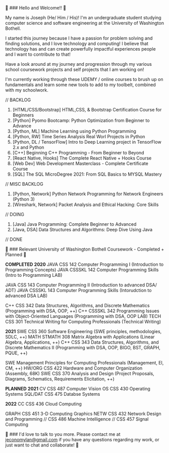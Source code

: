 👋 ### Hello and Welcome!! 👋

My name is Joseph (He/ Him / His)! I'm an undergraduate student studying computer science and software engineering at the University of Washington Bothell.

I started this journey because I have a passion for problem solving and finding solutions, and I love technology and computing! I believe that technology has and can create powerfully impactful experiences people and I want to contribute to that!

Have a look around at my journey and progression through my various school coursework projects and self projects that I am working on!

I'm currently working through these UDEMY / online courses to brush up on fundamentals and learn some new tools to add to my toolbelt, combined with my schoolwork.

// BACKLOG
  1. [HTML/CSS/Bootstrap]       HTML,CSS, & Bootstrap Certification Course for Beginners
  2. [Python]                   Pyomo Bootcamp: Python Optimization from Beginner to Advance
  3. [Python, ML]               Machine Learning using Python Programming
  4. [Python, RW]               Time Series Analysis Real Worl Projects in Python
  5. [Python, DL / TensorFlow]  Intro to Deep Learning project in TensorFlow 2.x and Python
  7. [C++]                      Beginning C++ Programming - From Beginner to Beyond
  8. [React Native, Hooks]      The Complete React Native + Hooks Course
  9. [Web Dev]                  Web Development Masterclass - Complete Certificate Course
  10. [SQL]                     The SQL MicroDegree 2021: From SQL Basics to MYSQL Mastery

// MISC BACKLOG
  1. [Python, Network]          Python Network Programming for Network Engineers (Python 3)
  2. [Wireshark, Network]       Packet Analysis and Ethical Hacking: Core Skills

// DOING
  1. [Java]                     Java Programming: Complete Beginner to Advanced
  2. [Java, DSA]                Data Structures and Algorithms: Deep Dive Using Java

// DONE




👋 ### Relevant University of Washington Bothell Coursework - Completed + Planned 👋

**COMPLETED**
**2020**
JAVA    CSS 142 Computer Programming I (Introduction to Programming Concepts)
JAVA    CSSSKL 142 Computer Programming Skills (Intro to Programming LAB)

JAVA    CSS 143 Computer Programming II (Introduction to advanced DSA/ ADT)
JAVA    CSSSKL 143 Computer Programming Skills (Intorudction to advanced DSA LAB)

C++     CSS 342 Data Structures, Algorithms, and Discrete Mathematics (Programming with DSA, OOP, ++)
C++     CSSSKL 342 Programming Issues with Object-Oriented Languages (Programming with DSA, OOP LAB)
TECH    CSS 301 Technical Writing for Computing Professionals (Technical Writing)

**2021**
SWE     CSS 360 Software Engineering (SWE principles, methodologies, SDLC, ++)
MATH    STMATH 308 Matrix Algebra with Applications (Linear Algebra, Applications, ++)
C++     CSS 343 Data Structures, Algorithms, and Discrete Mathematics II (Programming with DSA, OOP, BIGO, BST, GRAPH, PQUE, ++)

SWE     Management Principles for Computing Professionals (Management, EI, CM, ++)
HW/ORG  CSS 422 Hardware and Computer Organization (Assembly, 68K)
SWE     CSS 370 Analysis and Design (Project Proposals, Diagrams, Schematics, Requirements Elicitation, ++)

**PLANNED**
**2021**
CV      CSS 487 Computer Vision
OS      CSS 430 Operating Systems
SQL/DAT CSS 475 Databse Systems

**2022**
CC      CSS 436 Cloud Computing

GRAPH   CSS 451 3-D Computing Graphics
NETW    CSS 432 Network Design and Programming
// CSS 486 Machine Intelligence
// CSS 457 Signal Computing


👋 ### I'd love to talk to you more. Please contact me at jeconomylan@gmail.com if you have any questions regarding my work, or just want to chat and collaborate! 👋

<!--
**josephelan/josephelan** is a ✨ _special_ ✨ repository because its `README.md` (this file) appears on your GitHub profile.

Here are some ideas to get you started:

- 🔭 I’m currently working on ...
- 🌱 I’m currently learning ...
- 👯 I’m looking to collaborate on ...
- 🤔 I’m looking for help with ...
- 💬 Ask me about ...
- 📫 How to reach me: ...
- 😄 Pronouns: ...
- ⚡ Fun fact: ...
-->
